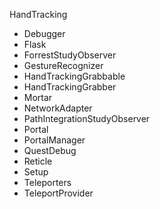 HandTracking



- Debugger
- Flask
- ForrestStudyObserver
- GestureRecognizer
- HandTrackingGrabbable
- HandTrackingGrabber
- Mortar
- NetworkAdapter
- PathIntegrationStudyObserver
- Portal
- PortalManager
- QuestDebug
- Reticle
- Setup
- Teleporters
- TeleportProvider